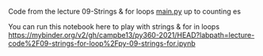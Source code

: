 Code from the lecture  09-Strings & for loops [main.py](main.py)  up to counting es

You can run this notebook here  to play with strings & for in loops
https://mybinder.org/v2/gh/campbe13/py360-2021/HEAD?labpath=lecture-code%2F09-strings-for-loop%2Fpy-09-strings-for.ipynb
